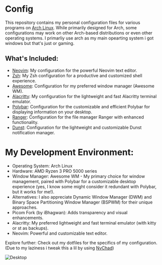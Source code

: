 # Config
This repository contains my personal configuration files for various programs on [Arch Linux](www.archlinux.org). While primarily designed for Arch, some configurations may work on other Arch-based distributions or even other operating systems. I primarliy use arch as my main opearting system i got windows but that's just or gaming.


## What's Included:

* [Neovim](www.neovim.io): My configuration for the powerful Neovim text editor.
* [Zsh](www.zsh.org): My Zsh configuration for a productive and customized shell experience.
* [Awesome](www.awesome.org): Configuration for my preferred window manager (Awesome WM).
* [Alacritty](www.alacritty.org): My configuration for the lightweight and fast Alacritty terminal emulator.
* [Polybar](https://github.com/polybar/polybar): Configuration for the customizable and efficient Polybar for displaying information on your desktop.
* [Ranger](https://github.com/ranger/ranger): Configuration for the file manager Ranger with enhanced functionality.
* [Dunst](https://dunst-project.org/): Configuration for the lightweight and customizable Dunst notification manager.

# My Development Environment:

* Operating System: Arch Linux
* Hardware: AMD Ryzen 3 PRO 5000 series
* Window Manager: Awesome WM - My primary choice for window management, paired with Polybar for a customizable desktop experience (yes, I know some might consider it redundant with Polybar, but it works for me!).
* Alternatives: I also appreciate Dynamic Window Manager (DWM) and Binary Space Partitioning Window Manager (BSPWM) for their unique approaches.
* Picom Fork (by iBhagwan): Adds transparency and visual enhancements.
* Alacritty: My preferred lightweight and fast terminal emulator (with kitty or st as backups).
* Neovim: Powerful and customizable text editor.

Explore further: Check out my dotfiles for the specifics of my configuration. (Due to my laziness i tweak this a lil by using [NvChad](https://nvchad.com/))

![Desktop]("https://github.com/elichapo/dot/blob/main/Images/arch2.png")
